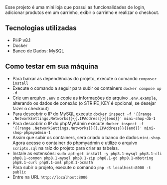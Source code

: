 Esse projeto é uma mini loja que possui as funcionalidades de login, adicionar produtos em um carrinho, exibir o carrinho e realizar o checkout.

## Tecnologias utilizadas

- PHP v8.1
- Docker
- Banco de Dados: MySQL

## Como testar em sua máquina

- Para baixar as dependências do projeto, execute o comando `composer install`
- Execute o comando a seguir para subir os containers `docker compose up -d`
- Crie um arquivo `.env` e copie as informações do arquivo `.env.example`, alterando os dados de conexão (o STRIPE_KEY é opcional, se desejar fazer o checkout)
- Para descobrir o IP do MySQL execute `docker inspect -f '{{range .NetworkSettings.Networks}}{{.IPAddress}}{{end}}' mini-shop-db-1`
- Para descobrir o IP do phpMyAdmin execute `docker inspect -f '{{range .NetworkSettings.Networks}}{{.IPAddress}}{{end}}' mini-shop-phpmyadmin-1`
- Assim que subir os containers, será criado o banco de dados `mini-shop`. Agora acesse o container do phpmyadmin e utilize o arquivo `scripts.sql` na raíz do projeto para criar as tabelas. 
- Instale as extensões: `sudo apt-get install -y php8.1-mysql php8.1-cli php8.1-common php8.1-mysql php8.1-zip php8.1-gd php8.1-mbstring php8.1-curl php8.1-xml php8.1-bcmath`
- Para subir o projeto, execute o comando `php -S localhost:8000 -t public`
- Entre na URL `http://localhost:8000`